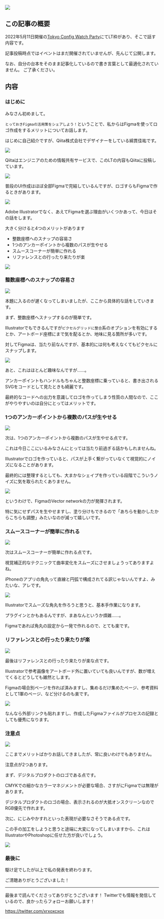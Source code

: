 <!--
title:   Figmaを使ったロゴ作りのメリット（Tokyo Config Watch Party とっておきFigmaの活用策をシェアしよう！）
tags:    figma,tips
id:      261b4b63bfd3fe688b17
private: false
-->
![](../images/config-2022-lt-frame-01.png)
## この記事の概要

2022年5月11日開催の[Tokyo Config Watch Party](https://configtokyo.splashthat.com/)にてLT枠があり、そこで話す内容です。

記事投稿時点ではイベントはまだ開催されていませんが、先んじて公開します。

なお、自分の台本をそのまま記事化しているので書き言葉として最適化されていません。
ご了承ください。

## 内容

### はじめに

みなさん初めまして。

`とっておきFigmaの活用策をシェアしよう！`ということで、私からはFigmaを使ってロゴ作成をするメリットについてお話します。

はじめに自己紹介ですが、Qiita株式会社でデザイナーをしている綿貫佳祐です。

![](../images/config-2022-lt-frame-02.png)

Qiitaはエンジニアのための情報共有サービスで、このLTの内容もQiitaに投稿しています。

![](../images/config-2022-lt-frame-03.png)

普段のUI作成はほぼ全部Figmaで完結しているんですが、ロゴすらもFigmaで作るときがあります。

![](../images/config-2022-lt-frame-04.png)

Adobe Illustratorでなく、あえてFigmaを選ぶ理由がいくつかあって、今日はその話をします。

大きく分けると4つのメリットがあります

- 整数座標へのスナップの容易さ
- 1つのアンカーポイントから複数のパスが生やせる
- スムースコーナーが簡単に作れる
- リファレンスとの行ったり来たりが楽

![](../images/config-2022-lt-frame-05.png)

### 整数座標へのスナップの容易さ

![](../images/config-2022-lt-frame-06.png)

本題に入るのが遅くなってしまいましたが、ここから具体的な話をしていきます。

まず、整数座標へスナップするのが簡単です。

Illustratorでもできるんですが`ピクセルグリッドに整合`系のオプションを有効にするとか、アートボード座標にまで気を配るとか、地味に見る箇所が多いです。

対してFigmaは、当たり前なんですが、基本的には何も考えなくてもピクセルにスナップします。

![](../images/config-2022-lt-frame-07.png)

あと、これはほとんど趣味なんですが……。

アンカーポイントもハンドルもちゃんと整数座標に乗っていると、書き出されるSVGをコードとして見たときも綺麗です。

最終的なコードへの出力を意識してロゴを作ってしまう性質の人間なので、ここがやりやすいのは自分にとってはメリットです。

### 1つのアンカーポイントから複数のパスが生やせる

![](../images/config-2022-lt-frame-08.png)

次は、1つのアンカーポイントから複数のパスが生やせる点です。

これは今日ここにいるみなさんにとっては当たり前過ぎる話かもしれませんね。

Illustratorでロゴを作っていると、パスが上手く繋がっていなくて視覚的にノイズになることがあります。

最終的には整理するとしても、大まかなシェイプを作っている段階でこういうノイズに気を取られたくありません。

![](../images/config-2022-lt-frame-09.png)

というわけで、FigmaのVector networkの力が発揮されます。

特に気にせずパスを生やせますし、塗り分けもできるので「あちらを動かしたからこちらも調整」みたいなのが減って嬉しいです。

### スムースコーナーが簡単に作れる

![](../images/config-2022-lt-frame-10.png)

次はスムースコーナーが簡単に作れる点です。

視覚補正的なテクニックて曲率変化をスムーズにさせましょうってありますよね。

iPhoneのアプリの角丸って直線と円弧で構成されてる訳じゃないんですよ、みたいな、アレです。

![](../images/config-2022-lt-frame-11.png)

Illustratorでスムーズな角丸を作ろうと思うと、基本手作業になります。

プラグインとかもあるんですが、まあなんというか煩雑……。

Figmaであれば角丸の設定から一発で作れるので、とても楽です。

### リファレンスとの行ったり来たりが楽

![](../images/config-2022-lt-frame-12.png)

最後はリファレンスとの行ったり来たりが楽な点です。

Illustratorで参考画像をアートボード外に置いていても良いんですが、数が増えてくるとどうしても雑然とします。

Figmaの場合別ページを作れば済みますし、集めるだけ集めたページ、参考資料として1軍のページ、など分けるのも楽です。

![](../images/config-2022-lt-frame-13.png)

なんなら外部リンクも貼れますし、作成したFigmaファイルがプロセスの記録としても優秀になります。

### 注意点

![](../images/config-2022-lt-frame-14.png)

ここまでメリットばかりお話してきましたが、常に良いわけでもありません。

注意点が2つあります。

まず、デジタルプロダクトのロゴである点です。

CMYKでの細かなカラーマネジメントが必要な場合、さすがにFigmaでは無理があります。

デジタルプロダクトのロゴの場合、表示されるのが大抵オンスクリーンなのでRGB優先で作れます。

次に、にじみやかすれといった表現が必要なさそうである点です。

この手の加工をしようと思うと途端に大変になってしまいますから、これはIllustratorやPhotoshopに任せた方が良いでしょう。

![](../images/config-2022-lt-frame-15.png)

### 最後に

駆け足でしたが以上で私の発表を終わります。

ご清聴ありがとうございました！

---

最後まで読んでくださってありがとうございます！
Twitterでも情報を発信しているので、良かったらフォローお願いします！

https://twitter.com/xrxoxcxox